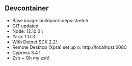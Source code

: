 ## Devcontainer

- Base image: buildpack-deps:stretch
- GIT updated
- Node: 12.10.0 \
- Yarn: 1.17.3
- With Dotnet SDK 2.2!
- Remote Desktop (Xpra) set up o: http://localhost:6080
- Cypress 3.4.1
- Zsh + Oh my zsh!
